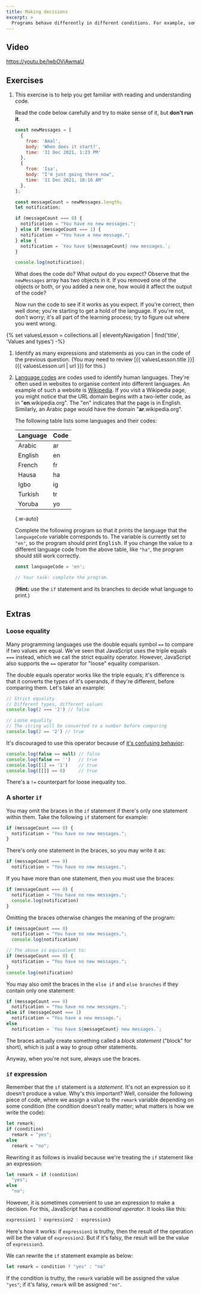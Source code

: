 ```yaml
---
title: Making decisions
excerpt: >
  Programs behave differently in different conditions. For example, some features of an app may only be available when a premium user is logged in. In this episode, we'll learn how to write programs that can make decisions.
---
```


## Video

https://youtu.be/lwbOViAwmaU

## Exercises

1. This exercise is to help you get familiar with reading and understanding code.

    Read the code below carefully and try to make sense of it, but **don't run it**.

    ```js
    const newMessages = [
      {
        from: 'Amal',
        body: 'When does it start?',
        time: '31 Dec 2021, 1:23 PM'
      },
      {
        from: 'Isa',
        body: "I'm just going there now",
        time: '31 Dec 2021, 10:16 AM'
      },
    ];

    const messageCount = newMessages.length;
    let notification;

    if (messageCount === 0) {
      notification = "You have no new messages.";
    } else if (messageCount === 1) {
      notification = "You have a new message.";
    } else {
      notification = `You have ${messageCount} new messages.`;
    }

    console.log(notification);
    ```

    What does the code do? What output do you expect? Observe that the `newMessages` array has two objects in it. If you removed one of the objects or both, or you added a new one, how would it affect the output of the code?

    Now run the code to see if it works as you expect. If you're correct, then well done; you're starting to get a hold of the language. If you're not, don't worry; it's all part of the learning process; try to figure out where you went wrong.

{% set valuesLesson = collections.all | eleventyNavigation | find('title', 'Values and types') -%}

1. Identify as many expressions and statements as you can in the code of the previous question. (You may need to review [{{ valuesLesson.title }}]({{ valuesLesson.url | url }}) for this.)

1. [Language codes](https://en.wikipedia.org/wiki/Language_code) are codes used to identify human languages. They're often used in websites to organise content into different languages. An example of such a website is [Wikipedia](https://www.wikipedia.org). If you visit a Wikipedia page, you might notice that the URL domain begins with a two-letter code, as in "<b>en</b>.wikipedia.org". The "en" indicates that the page is in English. Similarly, an Arabic page would have the domain "<b>ar</b>.wikipedia.org".

    The following table lists some languages and their codes:

    | Language | Code |
    | --- | --- |
    | Arabic | ar |
    | English | en |
    | French | fr |
    | Hausa | ha |
    | Igbo | ig |
    | Turkish | tr |
    | Yoruba | yo |

    {.w-auto}

    Complete the following program so that it prints the language that the `languageCode` variable corresponds to. The variable is currently set to `"en"`, so the program should print <samp>English</samp>. If you change the value to a different language code from the above table, like `"ha"`, the program should still work correctly.

    ```js
    const languageCode = 'en';

    // Your task: complete the program.
    ```

    (**Hint:** use the `if` statement and its branches to decide what language to print.)

## Extras

### Loose equality

Many programming languages use the double equals symbol `==` to compare if two values are equal. We've seen that JavaScript uses the triple equals `===` instead, which we call the strict equality operator. However, JavaScript also supports the `==` operator for "loose" equality comparison.

The double equals operator works like the triple equals; it's difference is that it converts the types of it's operands, if they're different, before comparing them. Let's take an example:

```js
// Strict equality
// Different types, different values
console.log(2 === '2') // false

// Loose equality
// The string will be converted to a number before comparing
console.log(2 == '2') // true
```

It's discouraged to use this operator because of [it's confusing behavior](https://dorey.github.io/JavaScript-Equality-Table/):

```js
console.log(false == null) // false
console.log(false == '')   // true
console.log([1] == '1')    // true
console.log([[]] == 0)     // true
```

There's a `!=` counterpart for loose inequality too.

### A shorter `if`

You may omit the braces in the `if` statement if there's only one statement within them. Take the following `if` statement for example:

```js
if (messageCount === 0) {
  notification = "You have no new messages.";
}
```

There's only one statement in the braces, so you may write it as:

```js
if (messageCount === 0)
  notification = "You have no new messages.";
```

If you have more than one statement, then you must use the braces:

```js
if (messageCount === 0) {
  notification = "You have no new messages.";
  console.log(notification)
}
```

Omitting the braces otherwise changes the meaning of the program:

```js
if (messageCount === 0)
  notification = "You have no new messages.";
  console.log(notification)

// The above is equivalent to:
if (messageCount === 0) {
  notification = "You have no new messages.";
}
console.log(notification)
```

You may also omit the braces in the `else if` and `else branches` if they contain only one statement:

```js
if (messageCount === 0)
  notification = "You have no new messages.";
else if (messageCount === 1)
  notification = "You have a new message.";
else
  notification = `You have ${messageCount} new messages.`;
```

The braces actually create something called a <i>block statement</i> ("block" for short), which is just a way to group other statements.

Anyway, when you're not sure, always use the braces.

### `if` expression

Remember that the `if` statement is a _statement_. It's not an expression so it doesn't produce a value.
Why's this important? Well, consider the following piece of code, where we assign a value to the `remark`
variable depending on some condition (the condition doesn't really matter; what matters is how we write the code):

```js
let remark;
if (condition)
  remark = "yes";
else
  remark = "no";
```

Rewriting it as follows is invalid because we're treating the `if` statement like an expression:

```js
let remark = if (condition)
  "yes";
else
  "no";
```

However, it is sometimes convenient to use an expression to make a decision.
For this, JavaScript has a <i>conditional operator</i>. It looks like this:

```js
expression1 ? expression2 : expression3
```

Here's how it works: if `expression1` is truthy, then the result of the operation
will be the value of `expression2`. But if it's falsy, the result will be the value of `expression3`.

We can rewrite the `if` statement example as below:

```js
let remark = condition ? "yes" : "no"
```

If the condition is truthy, the `remark` variable will be assigned the value `"yes"`;
if it's falsy, `remark` will be assigned `"no"`.

